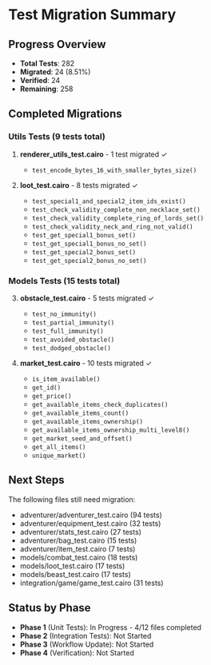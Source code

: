 # Test Migration Summary

## Progress Overview
- **Total Tests**: 282
- **Migrated**: 24 (8.51%)
- **Verified**: 24
- **Remaining**: 258

## Completed Migrations

### Utils Tests (9 tests total)
1. **renderer_utils_test.cairo** - 1 test migrated ✓
   - `test_encode_bytes_16_with_smaller_bytes_size()`

2. **loot_test.cairo** - 8 tests migrated ✓
   - `test_special1_and_special2_item_ids_exist()`
   - `test_check_validity_complete_non_necklace_set()`
   - `test_check_validity_complete_ring_of_lords_set()`
   - `test_check_validity_neck_and_ring_not_valid()`
   - `test_get_special1_bonus_set()`
   - `test_get_special1_bonus_no_set()`
   - `test_get_special2_bonus_set()`
   - `test_get_special2_bonus_no_set()`

### Models Tests (15 tests total)
3. **obstacle_test.cairo** - 5 tests migrated ✓
   - `test_no_immunity()`
   - `test_partial_immunity()`
   - `test_full_immunity()`
   - `test_avoided_obstacle()`
   - `test_dodged_obstacle()`

4. **market_test.cairo** - 10 tests migrated ✓
   - `is_item_available()`
   - `get_id()`
   - `get_price()`
   - `get_available_items_check_duplicates()`
   - `get_available_items_count()`
   - `get_available_items_ownership()`
   - `get_available_items_ownership_multi_level8()`
   - `get_market_seed_and_offset()`
   - `get_all_items()`
   - `unique_market()`

## Next Steps
The following files still need migration:
- adventurer/adventurer_test.cairo (94 tests)
- adventurer/equipment_test.cairo (32 tests)
- adventurer/stats_test.cairo (27 tests)
- adventurer/bag_test.cairo (15 tests)
- adventurer/item_test.cairo (7 tests)
- models/combat_test.cairo (18 tests)
- models/loot_test.cairo (17 tests)
- models/beast_test.cairo (17 tests)
- integration/game/game_test.cairo (31 tests)

## Status by Phase
- **Phase 1** (Unit Tests): In Progress - 4/12 files completed
- **Phase 2** (Integration Tests): Not Started
- **Phase 3** (Workflow Update): Not Started
- **Phase 4** (Verification): Not Started